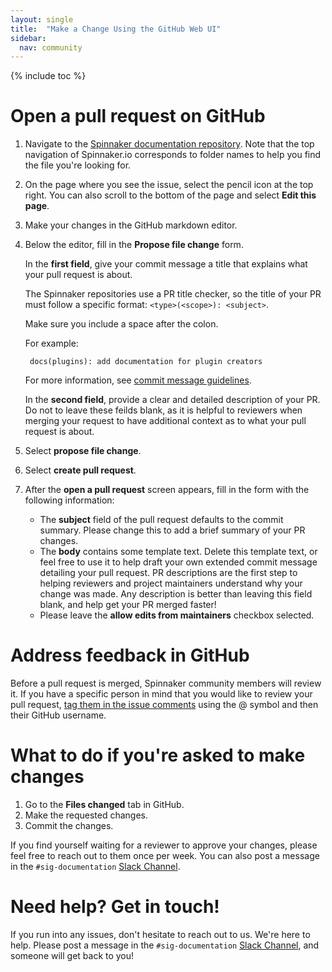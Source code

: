 ```yaml
---
layout: single
title:  "Make a Change Using the GitHub Web UI"
sidebar:
  nav: community
---
```


{% include toc %}

# Open a pull request on GitHub

1. Navigate to the [Spinnaker documentation repository](https://github.com/spinnaker/spinnaker.github.io). Note that the top navigation of Spinnaker.io corresponds to folder names to help you find the file you're looking for.
1. On the page where you see the issue, select the pencil icon at the top right. You can also scroll to the bottom of the page and select **Edit this page**.
1. Make your changes in the GitHub markdown editor.
1. Below the editor, fill in the **Propose file change** form.

    In the **first field**, give your commit message a title that explains what your pull request is about.

    The Spinnaker repositories use a PR title checker, so the title of your PR must follow a specific format: `<type>(<scope>): <subject>`.

    Make sure you include a space after the colon.

    For example:

        docs(plugins): add documentation for plugin creators

    For more information, see [commit message guidelines](https://www.spinnaker.io/community/contributing/submitting/#commit-message-conventions).

    In the **second field**, provide a clear and detailed description of your PR. Do not to leave these feilds blank, as it is helpful to reviewers when merging your request to have additional context as to what your pull request is about.

1. Select **propose file change**.
1. Select **create pull request**.
1. After the **open a pull request** screen appears, fill in the form with the following information:
      * The **subject** field of the pull request defaults to the commit summary. Please change this to add a brief summary of your PR changes.
      *  The **body** contains some template text. Delete this template text, or feel free to use it to help draft your own extended commit message detailing your pull request. PR descriptions are the first step to helping reviewers and project maintainers understand why your change was made. Any description is better than leaving this field blank, and help get your PR merged faster!
      *  Please leave the **allow edits from maintainers** checkbox selected.

# Address feedback in GitHub

Before a pull request is merged, Spinnaker community members will review it. If you have a specific person in mind that you would like to review your pull request, [tag them in the issue comments](https://github.blog/2011-03-23-mention-somebody-they-re-notified/) using the @ symbol and then their GitHub username.

# What to do if you're asked to make changes

1. Go to the **Files changed** tab in GitHub.
1. Make the requested changes.
1. Commit the changes.

If you find yourself waiting for a reviewer to approve your changes, please feel free to reach out to them once per week. You can also post a message in the <code>#sig-documentation</code> [Slack Channel](https://join.spinnaker.io/).

# Need help? Get in touch!

If you run into any issues, don't hesitate to reach out to us. We're here to help. Please post a message in the <code>#sig-documentation</code> [Slack Channel](https://join.spinnaker.io/), and someone will get back to you!
